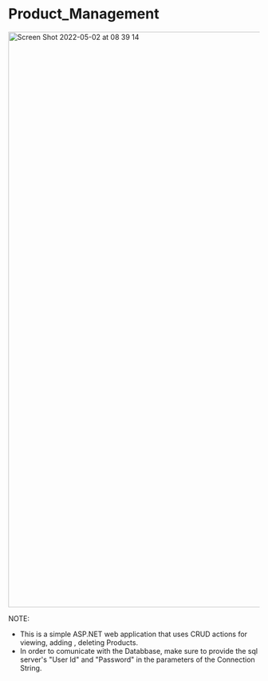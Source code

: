 # Product_Management

<img width="1152" alt="Screen Shot 2022-05-02 at 08 39 14" src="https://user-images.githubusercontent.com/82183222/166206476-935416bd-d193-4386-888d-a8a08f166e33.png">


NOTE:
- This is a simple ASP.NET web application that uses CRUD actions for viewing, adding , deleting Products.
- In order to comunicate with the Databbase, make sure to provide the sql server's "User Id" and "Password" in the parameters of the Connection String.
